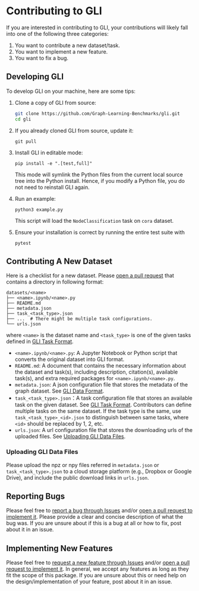 # Contributing to GLI

If you are interested in contributing to GLI, your contributions will likely fall into one of the following three categories:

1. You want to contribute a new dataset/task.
2. You want to implement a new feature.
3. You want to fix a bug.

## Developing GLI

To develop GLI on your machine, here are some tips:

1. Clone a copy of GLI from source:

   ```bash
   git clone https://github.com/Graph-Learning-Benchmarks/gli.git
   cd gli
   ```

2. If you already cloned GLI from source, update it:

   ```
   git pull
   ```

3. Install GLI in editable mode:

   ```
   pip install -e ".[test,full]"
   ```

   This mode will symlink the Python files from the current local source tree into the Python install. Hence, if you modify a Python file, you do not need to reinstall GLI again.

4. Run an example:

   ```
   python3 example.py
   ```

   This script will load the `NodeClassification` task on `cora` dataset.

5. Ensure your installation is correct by running the entire test suite with

   ```
   pytest
   ```

## Contributing A New Dataset

Here is a checklist for a new dataset. Please [open a pull request](https://github.com/Graph-Learning-Benchmarks/gli/pulls?q=is%3Apr+is%3Aopen) that contains a directory in following format:

```
datasets/<name>
├── <name>.ipynb/<name>.py
├── README.md
├── metadata.json
├── task_<task_type>.json
├── ...  # There might be multiple task configurations.
└── urls.json
```

where `<name>` is the dataset name and `<task_type>` is one of the given tasks defined in [GLI Task Format](FORMAT.md#gli-task-format).

- `<name>.ipynb/<name>.py`: A Jupyter Notebook or Python script that converts the original dataset into GLI format.
- `README.md`: A document that contains the necessary information about the dataset and task(s), including description, citation(s), available task(s), and extra required packages for `<name>.ipynb/<name>.py`.
- `metadata.json`: A json configuration file that stores the metadata of the graph dataset. See [GLI Data Format](FORMAT.md#gli-data-format).
- `task_<task_type>.json`：A task configuration file that stores an available task on the given dataset. See [GLI Task Format](FORMAT.md#gli-task-format). Contributors can define multiple tasks on the same dataset. If the task type is the same, use `task_<task_type>_<id>.json` to distinguish between same tasks, where `<id>` should be replaced by 1, 2, etc.
- `urls.json`: A url configuration file that stores the downloading urls of the uploaded files. See [Uploading GLI Data Files](#uploading-gli-data-files).

### Uploading GLI Data Files

Please upload the npz or npy files referred in `metadata.json` or `task_<task_type>.json` to a cloud storage platform (e.g., Dropbox or Google Drive), and include the public download links in `urls.json`.

## Reporting Bugs

Please feel free to [report a bug through Issues](https://github.com/Graph-Learning-Benchmarks/gli/issues/new?assignees=&labels=bug&template=bug_report.md&title=%5BBUG%5D) and/or [open a pull request to implement it](https://github.com/Graph-Learning-Benchmarks/gli/pulls?q=is%3Apr+is%3Aopen). Please provide a clear and concise description of what the bug was. If you are unsure about if this is a bug at all or how to fix, post about it in an issue.

## Implementing New Features

Please feel free to [request a new feature through Issues](https://github.com/Graph-Learning-Benchmarks/gli/issues/new?assignees=&labels=enhancement&template=feature_request.md&title=%5BFEATURE+REQUEST%5D) and/or [open a pull request to implement it](https://github.com/Graph-Learning-Benchmarks/gli/pulls?q=is%3Apr+is%3Aopen). In general, we accept any features as long as they fit the scope of this package. If you are unsure about this or need help on the design/implementation of your feature, post about it in an issue.
